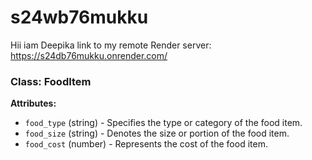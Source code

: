 # s24wb76mukku
Hii iam Deepika
link to my remote Render server: https://s24db76mukku.onrender.com/

### Class: FoodItem

**Attributes:**
- `food_type` (string) - Specifies the type or category of the food item.
- `food_size` (string) - Denotes the size or portion of the food item.
- `food_cost` (number) - Represents the cost of the food item.

